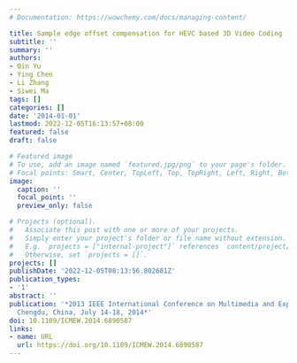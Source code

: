 ```yaml
---
# Documentation: https://wowchemy.com/docs/managing-content/

title: Sample edge offset compensation for HEVC based 3D Video Coding
subtitle: ''
summary: ''
authors:
- Qin Yu
- Ying Chen
- Li Zhang
- Siwei Ma
tags: []
categories: []
date: '2014-01-01'
lastmod: 2022-12-05T16:13:57+08:00
featured: false
draft: false

# Featured image
# To use, add an image named `featured.jpg/png` to your page's folder.
# Focal points: Smart, Center, TopLeft, Top, TopRight, Left, Right, BottomLeft, Bottom, BottomRight.
image:
  caption: ''
  focal_point: ''
  preview_only: false

# Projects (optional).
#   Associate this post with one or more of your projects.
#   Simply enter your project's folder or file name without extension.
#   E.g. `projects = ["internal-project"]` references `content/project/deep-learning/index.md`.
#   Otherwise, set `projects = []`.
projects: []
publishDate: '2022-12-05T08:13:56.802681Z'
publication_types:
- '1'
abstract: ''
publication: '*2013 IEEE International Conference on Multimedia and Expo Workshops,
  Chengdu, China, July 14-18, 2014*'
doi: 10.1109/ICMEW.2014.6890587
links:
- name: URL
  url: https://doi.org/10.1109/ICMEW.2014.6890587
---
```

